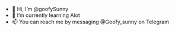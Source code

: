 - 👋 Hi, I’m @goofySunny
- 🌱 I’m currently learning Alot
- 📫 You can reach me by messaging @Goofy_sunny on Telegram

<!---
goofySunny/goofySunny is a ✨ special ✨ repository because its `README.md` (this file) appears on your GitHub profile.
You can click the Preview link to take a look at your changes.
--->
